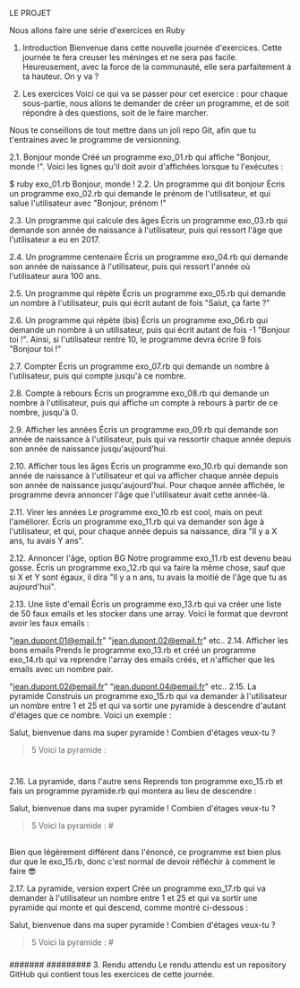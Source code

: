 LE PROJET

Nous allons faire une série d'exercices en Ruby

1. Introduction
Bienvenue dans cette nouvelle journée d'exercices. Cette journée te fera creuser les méninges et ne sera pas facile. Heureusement, avec la force de la communauté, elle sera parfaitement à ta hauteur. On y va ?

2. Les exercices
Voici ce qui va se passer pour cet exercice : pour chaque sous-partie, nous allons te demander de créer un programme, et de soit répondre à des questions, soit de le faire marcher.

Nous te conseillons de tout mettre dans un joli repo Git, afin que tu t'entraines avec le programme de versionning.

2.1. Bonjour monde
Créé un programme exo_01.rb qui affiche "Bonjour, monde !". Voici les lignes qu'il doit avoir d'affichées lorsque tu l'exécutes :

$ ruby exo_01.rb
Bonjour, monde !
2.2. Un programme qui dit bonjour
Écris un programme exo_02.rb qui demande le prénom de l'utilisateur, et qui salue l'utilisateur avec "Bonjour, prénom !"

2.3. Un programme qui calcule des âges
Écris un programme exo_03.rb qui demande son année de naissance à l'utilisateur, puis qui ressort l'âge que l'utilisateur a eu en 2017.

2.4. Un programme centenaire
Écris un programme exo_04.rb qui demande son année de naissance à l'utilisateur, puis qui ressort l'année où l'utilisateur aura 100 ans.

2.5. Un programme qui répète
Écris un programme exo_05.rb qui demande un nombre à l'utilisateur, puis qui écrit autant de fois "Salut, ça farte ?"

2.6. Un programme qui répète (bis)
Écris un programme exo_06.rb qui demande un nombre à un utilisateur, puis qui écrit autant de fois -1 "Bonjour toi !". Ainsi, si l'utilisateur rentre 10, le programme devra écrire 9 fois "Bonjour toi !"

2.7. Compter
Écris un programme exo_07.rb qui demande un nombre à l'utilisateur, puis qui compte jusqu'à ce nombre.

2.8. Compte à rebours
Écris un programme exo_08.rb qui demande un nombre à l'utilisateur, puis qui affiche un compte à rebours à partir de ce nombre, jusqu'à 0.

2.9. Afficher les années
Écris un programme exo_09.rb qui demande son année de naissance à l'utilisateur, puis qui va ressortir chaque année depuis son année de naissance jusqu'aujourd'hui.

2.10. Afficher tous les âges
Écris un programme exo_10.rb qui demande son année de naissance à l'utilisateur et qui va afficher chaque année depuis son année de naissance jusqu'aujourd'hui. Pour chaque année affichée, le programme devra annoncer l'âge que l'utilisateur avait cette année-là.

2.11. Virer les années
Le programme exo_10.rb est cool, mais on peut l'améliorer. Écris un programme exo_11.rb qui va demander son âge à l'utilisateur, et qui, pour chaque année depuis sa naissance, dira "Il y a X ans, tu avais Y ans".

2.12. Annoncer l'âge, option BG
Notre programme exo_11.rb est devenu beau gosse. Écris un programme exo_12.rb qui va faire la même chose, sauf que si X et Y sont égaux, il dira "Il y a n ans, tu avais la moitié de l'âge que tu as aujourd'hui".

2.13. Une liste d'email
Écris un programme exo_13.rb qui va créer une liste de 50 faux emails et les stocker dans une array. Voici le format que devront avoir les faux emails :

"jean.dupont.01@email.fr"
"jean.dupont.02@email.fr"
etc..
2.14. Afficher les bons emails
Prends le programme exo_13.rb et créé un programme exo_14.rb qui va reprendre l'array des emails créés, et n'afficher que les emails avec un nombre pair.

"jean.dupont.02@email.fr"
"jean.dupont.04@email.fr"
etc..
2.15. La pyramide
Construis un programme exo_15.rb qui va demander à l'utilisateur un nombre entre 1 et 25 et qui va sortir une pyramide à descendre d'autant d'étages que ce nombre. Voici un exemple :

Salut, bienvenue dans ma super pyramide ! Combien d'étages veux-tu ?
> 5
Voici la pyramide :
#
##
###
####
#####
2.16. La pyramide, dans l'autre sens
Reprends ton programme exo_15.rb et fais un programme pyramide.rb qui montera au lieu de descendre :

Salut, bienvenue dans ma super pyramide ! Combien d'étages veux-tu ?
> 5
Voici la pyramide :
    #
   ##
  ###
 ####
#####
Bien que légèrement différent dans l'énoncé, ce programme est bien plus dur que le exo_15.rb, donc c'est normal de devoir réfléchir à comment le faire 😎

2.17. La pyramide, version expert
Crée un programme exo_17.rb qui va demander à l'utilisateur un nombre entre 1 et 25 et qui va sortir une pyramide qui monte et qui descend, comme montré ci-dessous :

Salut, bienvenue dans ma super pyramide ! Combien d'étages veux-tu ?
> 5
Voici la pyramide :
    #
   ###
  #####
 #######
#########
3. Rendu attendu
Le rendu attendu est un repository GitHub qui contient tous les exercices de cette journée.